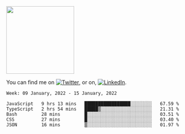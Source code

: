 <!-- ![visitors](https://visitor-badge.glitch.me/badge?page_id=page.id) -->

<img height="180em" src="https://github-readme-stats.vercel.app/api?username=alihernandez&show_icons=true&hide_border=true&&count_private=true&include_all_commits=true" />

<!-- Actual text -->

You can find me on [![Twitter][1.2]][1], or on, [![LinkedIn][2.2]][2].

<!-- Icons -->

[1.2]: http://i.imgur.com/wWzX9uB.png (twitter icon without padding)
[2.2]: https://raw.githubusercontent.com/MartinHeinz/MartinHeinz/master/linkedin-3-16.png (LinkedIn icon without padding)

<!-- Links to your social media accounts -->

[1]: https://twitter.com/phantomramen
[2]: https://www.linkedin.com/in/ali-hernandez-96b1b71a9/

<!--START_SECTION:waka-->
```text
Week: 09 January, 2022 - 15 January, 2022

JavaScript   9 hrs 13 mins   █████████████████░░░░░░░░   67.59 % 
TypeScript   2 hrs 54 mins   █████▒░░░░░░░░░░░░░░░░░░░   21.31 % 
Bash         28 mins         █░░░░░░░░░░░░░░░░░░░░░░░░   03.51 % 
CSS          27 mins         █░░░░░░░░░░░░░░░░░░░░░░░░   03.40 % 
JSON         16 mins         ▒░░░░░░░░░░░░░░░░░░░░░░░░   01.97 % 
```
<!--END_SECTION:waka-->

